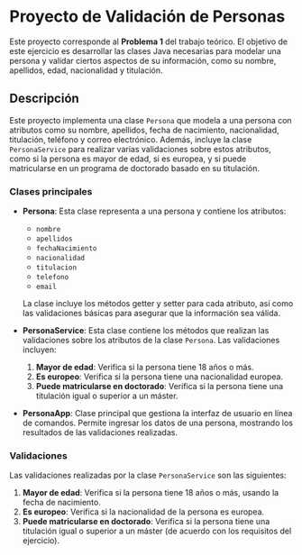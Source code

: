 # Proyecto de Validación de Personas

Este proyecto corresponde al **Problema 1** del trabajo teórico. El objetivo de este ejercicio es desarrollar las clases Java necesarias para modelar una persona y validar ciertos aspectos de su información, como su nombre, apellidos, edad, nacionalidad y titulación.

## Descripción

Este proyecto implementa una clase `Persona` que modela a una persona con atributos como su nombre, apellidos, fecha de nacimiento, nacionalidad, titulación, teléfono y correo electrónico. Además, incluye la clase `PersonaService` para realizar varias validaciones sobre estos atributos, como si la persona es mayor de edad, si es europea, y si puede matricularse en un programa de doctorado basado en su titulación.

### Clases principales

- **Persona**: Esta clase representa a una persona y contiene los atributos:
  - `nombre`
  - `apellidos`
  - `fechaNacimiento`
  - `nacionalidad`
  - `titulacion`
  - `telefono`
  - `email`
  
  La clase incluye los métodos getter y setter para cada atributo, así como las validaciones básicas para asegurar que la información sea válida.

- **PersonaService**: Esta clase contiene los métodos que realizan las validaciones sobre los atributos de la clase `Persona`. Las validaciones incluyen:
  1. **Mayor de edad**: Verifica si la persona tiene 18 años o más.
  2. **Es europeo**: Verifica si la persona tiene una nacionalidad europea.
  3. **Puede matricularse en doctorado**: Verifica si la persona tiene una titulación igual o superior a un máster.
  
- **PersonaApp**: Clase principal que gestiona la interfaz de usuario en línea de comandos. Permite ingresar los datos de una persona, mostrando los resultados de las validaciones realizadas.

### Validaciones

Las validaciones realizadas por la clase `PersonaService` son las siguientes:

1. **Mayor de edad**: Verifica si la persona tiene 18 años o más, usando la fecha de nacimiento.
2. **Es europeo**: Verifica si la nacionalidad de la persona es europea.
3. **Puede matricularse en doctorado**: Verifica si la persona tiene una titulación igual o superior a un máster (de acuerdo con los requisitos del ejercicio).


